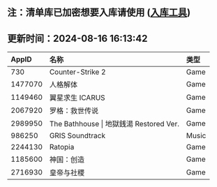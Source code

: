 ## 注：清单库已加密想要入库请使用 ([入库工具](https://github.com/BlankTMing/ManifestAutoUpdate/releases))

## 更新时间：2024-08-16 16:13:42
| AppID | 名称 | 类型  |
| :-------------------- | :----------------------------- | :----------- |
| 730 | Counter-Strike 2| Game |
| 1477070 | 人格解体| Game |
| 1149460 | 翼星求生 ICARUS| Game |
| 2067920 | 罗格：救世传说| Game |
| 2989950 | The Bathhouse \| 地獄銭湯 Restored Ver.| Game |
| 986250 | GRIS Soundtrack| Music |
| 2244130 | Ratopia| Game |
| 1185600 | 神国：创造| Game |
| 2716930 | 皇帝与社稷| Game |
